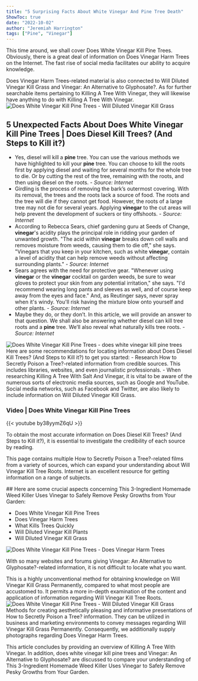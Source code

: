 ```yaml
---
title: "5 Surprising Facts About White Vinegar And Pine Tree Death"
ShowToc: true 
date: "2022-10-02"
author: "Jeremiah Harrington" 
tags: ["Pine", "Vinegar"]
---
```


	
This time around, we shall cover Does White Vinegar Kill Pine Trees. Obviously, there is a great deal of information on Does Vinegar Harm Trees on the Internet. The fast rise of social media facilitates our ability to acquire knowledge.

Does Vinegar Harm Trees-related material is also connected to Will Diluted Vinegar Kill Grass and Vinegar: An Alternative to Glyphosate?. As for further searchable items pertaining to Killing A Tree With Vinegar, they will likewise have anything to do with Killing A Tree With Vinegar.
<img loading="lazy" src="http://2bonthewater.com/yahoo_site_admin/assets/images/big_manny_gill.148200047_std.jpg" onerror="this.onerror=null;this.src='https://blogger.googleusercontent.com/img/a/AVvXsEhe7F7TRXHtjiKvHb5vS7DmnxvpHiDyoYyYvm1nHB3Qp2_w3BnM6A2eq4v7FYxCC9bfZt3a9vIMtAYEKUiaDQbHMg-ViyGmRIj39MLp0bGFfgfYw1Dc9q_H-T0wiTm3l0Uq42dETrN9eC8aGJ9_IORZsxST1AcLR7np1koOfcc7tnHa4S8Mwz_xD9d0=s16000';" alt="Does White Vinegar Kill Pine Trees - Will Diluted Vinegar Kill Grass" >

## 5 Unexpected Facts About Does White Vinegar Kill Pine Trees | Does Diesel Kill Trees? (And Steps to Kill it?)
-   Yes, diesel will kill a **pine** tree. You can use the various methods we have highlighted to kill your **pine** tree. You can choose to kill the roots first by applying diesel and waiting for several months for the whole tree to die. Or by cutting the rest of the tree, remaining with the roots, and then using diesel on the roots. - <cite>Source: Internet</cite>
-   Girdling is the process of removing the bark’s outermost covering. With its removal, the trees and the roots lack a source of food. The roots and the tree will die if they cannot get food. However, the roots of a large tree may not die for several years. Applying **vinegar** to the cut areas will help prevent the development of suckers or tiny offshoots. - <cite>Source: Internet</cite>
-   According to Rebecca Sears, chief gardening guru at Seeds of Change, **vinegar**'s acidity plays the principal role in ridding your garden of unwanted growth. "The acid within **vinegar** breaks down cell walls and removes moisture from weeds, causing them to die off," she says. "Vinegars that you keep in your kitchen, such as white **vinegar**, contain a level of acidity that can help remove weeds without affecting surrounding plants." - <cite>Source: Internet</cite>
-   Sears agrees with the need for protective gear. "Whenever using **vinegar** or the **vinegar** cocktail on garden weeds, be sure to wear gloves to protect your skin from any potential irritation," she says. "I'd recommend wearing long pants and sleeves as well, and of course keep away from the eyes and face." And, as Reutinger says, never spray when it's windy. You'll risk having the mixture blow onto yourself and other plants. - <cite>Source: Internet</cite>
-   Maybe they do, or they don’t. In this article, we will provide an answer to that question. We shall also be answering whether diesel can kill tree roots and a **pine** tree. We’ll also reveal what naturally kills tree roots. - <cite>Source: Internet</cite>


<img loading="lazy" src="http://4.bp.blogspot.com/_O96JA2G5zFY/So9Cb5m3tGI/AAAAAAAAAtk/NOyw1mYp578/s400/DSC_0452.jpg" onerror="this.onerror=null;this.src='https://blogger.googleusercontent.com/img/a/AVvXsEhe7F7TRXHtjiKvHb5vS7DmnxvpHiDyoYyYvm1nHB3Qp2_w3BnM6A2eq4v7FYxCC9bfZt3a9vIMtAYEKUiaDQbHMg-ViyGmRIj39MLp0bGFfgfYw1Dc9q_H-T0wiTm3l0Uq42dETrN9eC8aGJ9_IORZsxST1AcLR7np1koOfcc7tnHa4S8Mwz_xD9d0=s16000';" alt="Does White Vinegar Kill Pine Trees - does white vinegar kill pine trees" >
Here are some recommendations for locating information about Does Diesel Kill Trees? (And Steps to Kill it?) to get you started:
- Research How to Secretly Poison a Tree?-related information from credible sources. This includes libraries, websites, and even journalistic professionals.
- When researching Killing A Tree With Salt And Vinegar, it is vital to be aware of the numerous sorts of electronic media sources, such as Google and YouTube. Social media networks, such as Facebook and Twitter, are also likely to include information on Will Diluted Vinegar Kill Grass.

### Video | Does White Vinegar Kill Pine Trees
{{< youtube by38yymZ6qU >}} 

To obtain the most accurate information on Does Diesel Kill Trees? (And Steps to Kill it?), it is essential to investigate the credibility of each source by reading.

This page contains multiple How to Secretly Poison a Tree?-related films from a variety of sources, which can expand your understanding about Will Vinegar Kill Tree Roots. Internet is an excellent resource for getting information on a range of subjects.
<script async="async" data-cfasync="false" src="//normallydemandedalter.com/fe63df3c5408708b15d8dc3d9b206b31/invoke.js"></script>
<div id="container-fe63df3c5408708b15d8dc3d9b206b31"></div>
## Here are some crucial aspects concerning This 3-Ingredient Homemade Weed Killer Uses Vinegar to Safely Remove Pesky Growths from Your Garden:

- Does White Vinegar Kill Pine Trees
- Does Vinegar Harm Trees
- What Kills Trees Quickly
- Will Diluted Vinegar Kill Plants
- Will Diluted Vinegar Kill Grass

 <img loading="lazy" src="http://cirrusimage.com/Trees/red_pine_4.jpg" onerror="this.onerror=null;this.src='https://blogger.googleusercontent.com/img/a/AVvXsEhe7F7TRXHtjiKvHb5vS7DmnxvpHiDyoYyYvm1nHB3Qp2_w3BnM6A2eq4v7FYxCC9bfZt3a9vIMtAYEKUiaDQbHMg-ViyGmRIj39MLp0bGFfgfYw1Dc9q_H-T0wiTm3l0Uq42dETrN9eC8aGJ9_IORZsxST1AcLR7np1koOfcc7tnHa4S8Mwz_xD9d0=s16000';" alt="Does White Vinegar Kill Pine Trees - Does Vinegar Harm Trees" >

With so many websites and forums giving Vinegar: An Alternative to Glyphosate?-related information, it is not difficult to locate what you want.

This is a highly unconventional method for obtaining knowledge on Will Vinegar Kill Grass Permanently, compared to what most people are accustomed to. It permits a more in-depth examination of the content and application of information regarding Will Vinegar Kill Tree Roots.
<img loading="lazy" src="http://3.bp.blogspot.com/_5FY6wI5Dcsw/TMWvMLujCTI/AAAAAAAAY-w/NkHhmzkZ2a4/s1600/ElegantPineapple©M-JdeMesterton.jpg" onerror="this.onerror=null;this.src='https://blogger.googleusercontent.com/img/a/AVvXsEhe7F7TRXHtjiKvHb5vS7DmnxvpHiDyoYyYvm1nHB3Qp2_w3BnM6A2eq4v7FYxCC9bfZt3a9vIMtAYEKUiaDQbHMg-ViyGmRIj39MLp0bGFfgfYw1Dc9q_H-T0wiTm3l0Uq42dETrN9eC8aGJ9_IORZsxST1AcLR7np1koOfcc7tnHa4S8Mwz_xD9d0=s16000';" alt="Does White Vinegar Kill Pine Trees - Will Diluted Vinegar Kill Grass" >
Methods for creating aesthetically pleasing and informative presentations of How to Secretly Poison a Tree? information. They can be utilized in business and marketing environments to convey messages regarding Will Vinegar Kill Grass Permanently. Consequently, we additionally supply photographs regarding Does Vinegar Harm Trees.

This article concludes by providing an overview of Killing A Tree With Vinegar. In addition, does white vinegar kill pine trees and Vinegar: An Alternative to Glyphosate? are discussed to compare your understanding of This 3-Ingredient Homemade Weed Killer Uses Vinegar to Safely Remove Pesky Growths from Your Garden.
	
	

